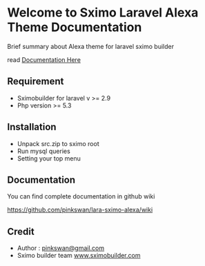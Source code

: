 # Welcome to Sximo Laravel Alexa Theme Documentation

Brief summary about Alexa theme for laravel sximo builder

read [Documentation Here](https://github.com/pinkswan/lara-sximo-alexa/wiki)

## Requirement
* Sximobuilder for laravel v >= 2.9
* Php version >= 5.3

## Installation
* Unpack src.zip to sximo root
* Run mysql queries
* Setting your top menu

## Documentation
You can find complete documentation in github wiki

https://github.com/pinkswan/lara-sximo-alexa/wiki

## Credit
* Author : pinkswan@gmail.com
* Sximo builder team www.sximobuilder.com 
